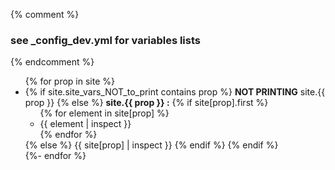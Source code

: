 {% comment %}
 ### see _config_dev.yml for variables lists
{% endcomment %}

<ul>
{% for prop in site %}
  <li>
  {% if site.site_vars_NOT_to_print contains prop %}
  <strong>NOT PRINTING</strong> site.{{ prop }}
  {% else %}
    <strong>site.{{ prop }} :</strong>
    {% if site[prop].first %}
      <ul>
      {% for element in site[prop] %}<li>{{ element | inspect }}</li>{% endfor %}
      </ul>
    {% else %}
      {{ site[prop] | inspect }}
    {% endif %}
  {% endif %}
  </li>
{%- endfor %}
</ul>